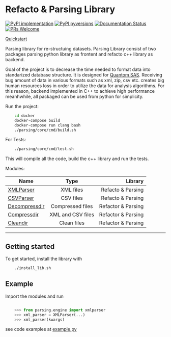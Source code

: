 # Refacto & Parsing Library

[![PyPI implementation](https://img.shields.io/pypi/implementation/ansicolortags.svg)](https://pypi.python.org/pypi/ansicolortags/)
[![PyPI pyversions](https://img.shields.io/pypi/pyversions/ansicolortags.svg)](https://pypi.python.org/pypi/ansicolortags/)
[![Documentation Status](https://readthedocs.org/projects/ansicolortags/badge/?version=latest)](http://ansicolortags.readthedocs.io/?badge=latest)
[![PRs Welcome](https://img.shields.io/badge/PRs-welcome-brightgreen.svg?style=flat-square)](http://makeapullrequest.com)

[Quickstart](docs/quickstart.md)

Parsing library for re-structuing datasets. Parsing Library consist of two packages parsing python library as frontent and refacto c++ library as backend.

Goal of the project is to decrease the time needed to format data into standarized database structure. It is designed for [Quantom SAS](https://quantom.solar/fr/).
Receiving bug amount of data in various formats such as xml, zip, csv etc. creates big human resources loss in order to utilize the data for analysis algorithms. For this reason, backend implemented in C++ to achieve high performance meanhwhile, all packaged can be used from python for simplicity.

Run the project:

```sh
    cd docker
    docker-compose build
    docker-compose run clang bash
    ./parsing/core/cmd/build.sh
```

For Tests:

```sh
    ./parsing/core/cmd/test.sh
```

This will compile all the code, build the c++ library and run the tests.

Modules:

| Name                                                                                          |       Type        |            Library |
| --------------------------------------------------------------------------------------------- | :---------------: | -----------------: |
| [XMLParser](https://github.com/sanoguzhan/refacto/blob/master/src/core/include/xmlparser.hpp) |     XML files     |  Refacto & Parsing |
| [CSVParser](https://github.com/sanoguzhan/refacto/blob/master/src/core/include/csvparser.hpp) |     CSV files     |  Refacto & Parsing |
| [Decompressdir](https://github.com/sanoguzhan/refacto/blob/master/src/core/include/cod.hpp)   | Compressed files  | Refactor & Parsing |
| [Compressdir](https://github.com/sanoguzhan/refacto/blob/master/src/core/include/cod.hpp)     | XML and CSV files | Refactor & Parsing |
| [Cleandir](https://github.com/sanoguzhan/refacto/blob/master/src/core/include/cod.hpp)        |    Clean files    | Refactor & Parsing |

---

## Getting started

To get started, install the library with

```sh
    ./install_lib.sh
```

## Example

Import the modules and run

```python

    >>> from parsing.engine import xmlparser
    >>> xml_parser = XMLParser(...)
    >>> xml_parser(kwargs)

```

see code examples at [example.py](https://github.com/sanoguzhan/refacto/blob/master/docs/example.py)
